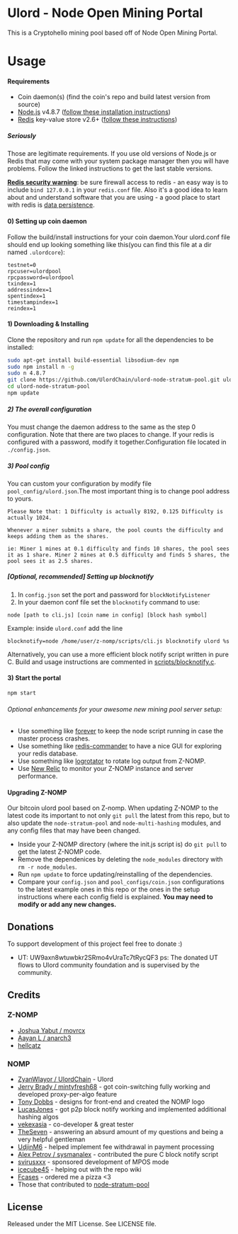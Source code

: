 # Ulord - Node Open Mining Portal


This is a Cryptohello mining pool based off of Node Open Mining Portal.

Usage
=====


#### Requirements
* Coin daemon(s) (find the coin's repo and build latest version from source)
* [Node.js](http://nodejs.org/) v4.8.7 ([follow these installation instructions](https://github.com/joyent/node/wiki/Installing-Node.js-via-package-manager))
* [Redis](http://redis.io/) key-value store v2.6+ ([follow these instructions](http://redis.io/topics/quickstart))

##### Seriously
Those are legitimate requirements. If you use old versions of Node.js or Redis that may come with your system package manager then you will have problems. Follow the linked instructions to get the last stable versions.


[**Redis security warning**](http://redis.io/topics/security): be sure firewall access to redis - an easy way is to
include `bind 127.0.0.1` in your `redis.conf` file. Also it's a good idea to learn about and understand software that
you are using - a good place to start with redis is [data persistence](http://redis.io/topics/persistence).


#### 0) Setting up coin daemon
Follow the build/install instructions for your coin daemon.Your ulord.conf file should end up looking something like this(you can find
this file at a dir named `.ulordcore`):
```
testnet=0
rpcuser=ulordpool
rpcpassword=ulordpool
txindex=1
addressindex=1
spentindex=1
timestampindex=1
reindex=1
```

#### 1) Downloading & Installing

Clone the repository and run `npm update` for all the dependencies to be installed:

```bash
sudo apt-get install build-essential libsodium-dev npm
sudo npm install n -g
sudo n 4.8.7
git clone https://github.com/UlordChain/ulord-node-stratum-pool.git ulord-node-stratum-pool
cd ulord-node-stratum-pool
npm update
```

##### 2) The overall configuration

You must change the daemon address to the same as the step 0 configuration. Note that there are two places to change. If your redis is configured with a password, modify it together.Configuration file located in `./config.json`.

##### 3) Pool config

You can custom your configuration by modify file `pool_config/ulord.json`.The most important thing is to change pool address to yours.

```
Please Note that: 1 Difficulty is actually 8192, 0.125 Difficulty is actually 1024.

Whenever a miner submits a share, the pool counts the difficulty and keeps adding them as the shares. 

ie: Miner 1 mines at 0.1 difficulty and finds 10 shares, the pool sees it as 1 share. Miner 2 mines at 0.5 difficulty and finds 5 shares, the pool sees it as 2.5 shares. 
```

##### [Optional, recommended] Setting up blocknotify
1. In `config.json` set the port and password for `blockNotifyListener`
2. In your daemon conf file set the `blocknotify` command to use:
```
node [path to cli.js] [coin name in config] [block hash symbol]
```
Example: inside `ulord.conf` add the line
```
blocknotify=node /home/user/z-nomp/scripts/cli.js blocknotify ulord %s
```

Alternatively, you can use a more efficient block notify script written in pure C. Build and usage instructions
are commented in [scripts/blocknotify.c](scripts/blocknotify.c).


#### 3) Start the portal

```bash
npm start
```

###### Optional enhancements for your awesome new mining pool server setup:
* Use something like [forever](https://github.com/nodejitsu/forever) to keep the node script running
in case the master process crashes. 
* Use something like [redis-commander](https://github.com/joeferner/redis-commander) to have a nice GUI
for exploring your redis database.
* Use something like [logrotator](http://www.thegeekstuff.com/2010/07/logrotate-examples/) to rotate log 
output from Z-NOMP.
* Use [New Relic](http://newrelic.com/) to monitor your Z-NOMP instance and server performance.

#### Upgrading Z-NOMP
Our bitcoin ulord pool based on Z-nomp. When updating Z-NOMP to the latest code its important to not only `git pull` the latest from this repo, but to also update
the `node-stratum-pool` and `node-multi-hashing` modules, and any config files that may have been changed.
* Inside your Z-NOMP directory (where the init.js script is) do `git pull` to get the latest Z-NOMP code.
* Remove the dependenices by deleting the `node_modules` directory with `rm -r node_modules`.
* Run `npm update` to force updating/reinstalling of the dependencies.
* Compare your `config.json` and `pool_configs/coin.json` configurations to the latest example ones in this repo or the ones in the setup instructions where each config field is explained. <b>You may need to modify or add any new changes.</b>


Donations
-------
To support development of this project feel free to donate :)
* UT: UW9axn8wtuwbkr2SRmo4vUraTc7tRycQF3
 ps: The donated UT flows to Ulord community foundation and is supervised by the community.


Credits
-------
### Z-NOMP
* [Joshua Yabut / movrcx](https://github.com/joshuayabut)
* [Aayan L / anarch3](https://github.com/aayanl)
* [hellcatz](https://github.com/hellcatz)

### NOMP
* [ZyanWlayor / UlordChain](https://github.com/UlordChain/) - Ulord
* [Jerry Brady / mintyfresh68](https://github.com/bluecircle) - got coin-switching fully working and developed proxy-per-algo feature
* [Tony Dobbs](http://anthonydobbs.com) - designs for front-end and created the NOMP logo
* [LucasJones](//github.com/LucasJones) - got p2p block notify working and implemented additional hashing algos
* [vekexasia](//github.com/vekexasia) - co-developer & great tester
* [TheSeven](//github.com/TheSeven) - answering an absurd amount of my questions and being a very helpful gentleman
* [UdjinM6](//github.com/UdjinM6) - helped implement fee withdrawal in payment processing
* [Alex Petrov / sysmanalex](https://github.com/sysmanalex) - contributed the pure C block notify script
* [svirusxxx](//github.com/svirusxxx) - sponsored development of MPOS mode
* [icecube45](//github.com/icecube45) - helping out with the repo wiki
* [Fcases](//github.com/Fcases) - ordered me a pizza <3
* Those that contributed to [node-stratum-pool](//github.com/UlordChain/node-stratum-pool#credits)


License
-------
Released under the MIT License. See LICENSE file.


